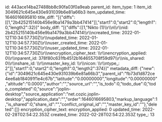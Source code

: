 id: 443ace14ba27488bb8c90fa03f0a9eab
parent_id: 
item_type: 1
item_id: 3049621c645e430e931039b6e81a66b3
item_updated_time: 1646016695810
title_diff: "[{\"diffs\":[[1,\"2b425215140b456e9ba1479a3bb47414\"]],\"start1\":0,\"start2\":0,\"length1\":0,\"length2\":32}]"
body_diff: "[{\"diffs\":[[1,\"Nikto (1)\\\r\\\n\\\r\\\nid: 2b425215140b456e9ba1479a3bb47414\\\r\\\ncreated_time: 2022-01-12T10:34:57.730Z\\\r\\\nupdated_time: 2022-01-12T10:34:57.730Z\\\r\\\nuser_created_time: 2022-01-12T10:34:57.730Z\\\r\\\nuser_updated_time: 2022-01-12T10:34:57.730Z\\\r\\\nencryption_cipher_text: \\\r\\\nencryption_applied: 0\\\r\\\nparent_id: 378f80c631fb4512b164655708f59d97\\\r\\\nis_shared: 0\\\r\\\nshare_id: \\\r\\\nmaster_key_id: \\\r\\\nicon: \\\r\\\ntype_: 2\"]],\"start1\":0,\"start2\":0,\"length1\":0,\"length2\":374}]"
metadata_diff: {"new":{"id":"3049621c645e430e931039b6e81a66b3","parent_id":"fb73d1d872ce4ee6ab184091f1e4c67b","latitude":"0.00000000","longitude":"0.00000000","altitude":"0.0000","author":"","source_url":"","is_todo":0,"todo_due":0,"todo_completed":0,"source":"joplin-desktop","source_application":"net.cozic.joplin-desktop","application_data":"","order":1646016695803,"markup_language":1,"is_shared":0,"share_id":"","conflict_original_id":"","master_key_id":""},"deleted":[]}
encryption_cipher_text: 
encryption_applied: 0
updated_time: 2022-02-28T02:54:22.353Z
created_time: 2022-02-28T02:54:22.353Z
type_: 13